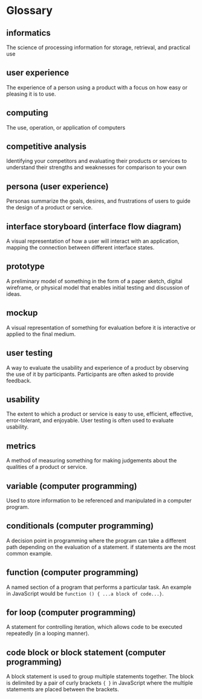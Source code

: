 # Glossary

## informatics

The science of processing information for storage, retrieval, and practical use

## user experience

The experience of a person using a product with a focus on how easy or pleasing it is to use.

## computing

The use, operation, or application of computers

## competitive analysis

Identifying your competitors and evaluating their products or services to understand their strengths and weaknesses for comparison to your own

## persona \(user experience\)

Personas summarize the goals, desires, and frustrations of users to guide the design of a product or service.

## interface storyboard \(interface flow diagram\)

A visual representation of how a user will interact with an application, mapping the connection between different interface states.

## prototype

A preliminary model of something in the form of a paper sketch, digital wireframe, or physical model that enables initial testing and discussion of ideas.

## mockup

A visual representation of something for evaluation before it is interactive or applied to the final medium.

## user testing

A way to evaluate the usability and experience of a product by observing the use of it by participants. Participants are often asked to provide feedback.

## usability

The extent to which a product or service is easy to use, efficient, effective, error-tolerant, and enjoyable. User testing is often used to evaluate usability.

## metrics

A method of measuring something for making judgements about the qualities of a product or service.

## variable \(computer programming\)

Used to store information to be referenced and manipulated in a computer program.

## conditionals \(computer programming\)

A decision point in programming where the program can take a different path depending on the evaluation of a statement. if statements are the most common example.

## function \(computer programming\)

A named section of a program that performs a particular task. An example in JavaScript would be `function () { ...a block of code...}`.

## for loop \(computer programming\)

A statement for controlling iteration, which allows code to be executed repeatedly \(in a looping manner\).

## code block or block statement \(computer programming\)

A block statement is used to group multiple statements together. The block is delimited by a pair of curly brackets `{ }` in JavaScript where the multiple statements are placed between the brackets.

